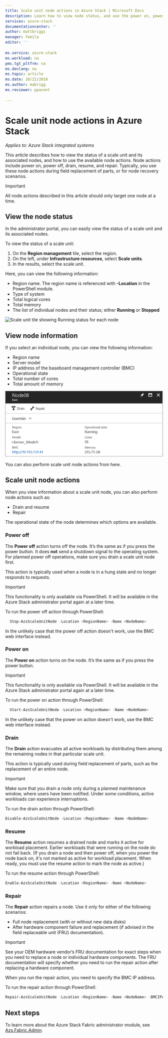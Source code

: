 ```yaml
---
title: Scale unit node actions in Azure Stack | Microsoft Docs
description: Learn how to view node status, and use the power on, power off, drain, and resume node actions on an Azure Stack integrated system.
services: azure-stack
documentationcenter: ''
author: mattbriggs
manager: femila
editor: ''

ms.service: azure-stack
ms.workload: na
pms.tgt_pltfrm: na
ms.devlang: na
ms.topic: article
ms.date: 10/22/2018
ms.author: mabrigg
ms.reviewer: ppacent

---
```


# Scale unit node actions in Azure Stack

*Applies to: Azure Stack integrated systems*

This article describes how to view the status of a scale unit and its associated nodes, and how to use the available node actions. Node actions include power on, power off, drain, resume, and repair. Typically, you use these node actions during field replacement of parts, or for node recovery scenarios.

> [!Important]  
> All node actions described in this article should only target one node at a time.


## View the node status

In the administrator portal, you can easily view the status of a scale unit and its associated nodes.

To view the status of a scale unit:

1. On the **Region management** tile, select the region.
2. On the left, under **Infrastructure resources**, select **Scale units**.
3. In the results, select the scale unit.
 
Here, you can view the following information:

- Region name. The region name is referenced with **-Location** in the PowerShell module.
- Type of system
- Total logical cores
- Total memory
- The list of individual nodes and their status; either **Running** or **Stopped**

![Scale unit tile showing Running status for each node](media/azure-stack-node-actions/ScaleUnitStatus.PNG)

## View node information

If you select an individual node, you can view the following information:

- Region name
- Server model
- IP address of the baseboard management controller (BMC)
- Operational state
- Total number of cores
- Total amount of memory
 
![Scale unit tile showing Running status for each node](media/azure-stack-node-actions/NodeActions.PNG)

You can also perform scale unit node actions from here.

## Scale unit node actions

When you view information about a scale unit node, you can also perform node actions such as:

- Drain and resume
- Repair

The operational state of the node determines which options are available.

### Power off

The **Power off** action turns off the node. It’s the same as if you press the power button. It does **not** send a shutdown signal to the operating system. For planned power off operations, make sure you drain a scale unit node first.

This action is typically used when a node is in a hung state and no longer responds to requests.

> [!Important] 
> This functionality is only available via PowerShell. It will be available in the Azure Stack administrator portal again at a later time.


To run the power off action through PowerShell:

````PowerShell
  Stop-AzsScaleUnitNode -Location <RegionName> -Name <NodeName>
```` 

In the unlikely case that the power off action doesn't work, use the BMC web interface instead.

### Power on

The **Power on** action turns on the node. It’s the same as if you press the power button. 

> [!Important] 
> This functionality is only available via PowerShell. It will be available in the Azure Stack administrator portal again at a later time.

To run the power on action through PowerShell:

````PowerShell
  Start-AzsScaleUnitNode -Location <RegionName> -Name <NodeName>
````

In the unlikely case that the power on action doesn't work, use the BMC web interface instead.

### Drain

The **Drain** action evacuates all active workloads by distributing them among the remaining nodes in that particular scale unit.

This action is typically used during field replacement of parts, such as the replacement of an entire node.

> [!IMPORTANT]  
> Make sure that you drain a node only during a planned maintenance window, where users have been notified. Under some conditions, active workloads can experience interruptions.

To run the drain action through PowerShell:

  ````PowerShell
  Disable-AzsScaleUnitNode -Location <RegionName> -Name <NodeName>
  ````

### Resume

The **Resume** action resumes a drained node and marks it active for workload placement. Earlier workloads that were running on the node do not fail back. (If you drain a node and then power off, when you power the node back on, it's not marked as active for workload placement. When ready, you must use the resume action to mark the node as active.)

To run the resume action through PowerShell:

  ````PowerShell
  Enable-AzsScaleUnitNode -Location <RegionName> -Name <NodeName>
  ````

### Repair

The **Repair** action repairs a node. Use it only for either of the following scenarios:

- Full node replacement (with or without new data disks)
- After hardware component failure and replacement (if advised in the field replaceable unit (FRU) documentation).

> [!IMPORTANT]  
> See your OEM hardware vendor’s FRU documentation for exact steps when you need to replace a node or individual hardware components. The FRU documentation will specify whether you need to run the repair action after replacing a hardware component.  

When you run the repair action, you need to specify the BMC IP address. 

To run the repair action through PowerShell:

  ````PowerShell
  Repair-AzsScaleUnitNode -Location <RegionName> -Name <NodeName> -BMCIPAddress <BMCIPAddress>
  ````

## Next steps

To learn more about the Azure Stack Fabric administrator module, see [Azs.Fabric.Admin](https://docs.microsoft.com/powershell/module/azs.fabric.admin/?view=azurestackps-1.4.0).